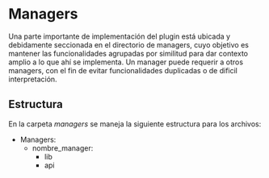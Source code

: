 # Managers

Una parte importante de implementación del plugin está ubicada y debidamente seccionada en el directorio de managers, cuyo objetivo es mantener las funcionalidades agrupadas por similitud para dar contexto amplio a lo que ahí se implementa. Un manager puede requerir a otros managers, con el fin de evitar funcionalidades duplicadas o de dificil interpretación.

## Estructura
En la carpeta *managers* se maneja la siguiente estructura para los archivos:
* Managers: 
  - nombre_manager:
      - lib
      - api
